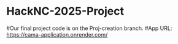 # HackNC-2025-Project
#Our final project code is on the Proj-creation branch.
#App URL: https://cama-application.onrender.com/ 
